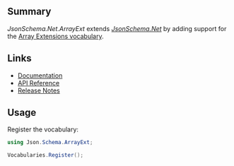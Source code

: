 ## Summary

_JsonSchema.Net.ArrayExt_ extends [_JsonSchema.Net_](https://www.nuget.org/packages/JsonSchema.Net) by adding support for the [Array Extensions vocabulary](https://docs.json-everything.net/schema/vocabs/array-ext/).

## Links

- [Documentation](https://docs.json-everything.net/schema/vocabs/)
- [API Reference](https://docs.json-everything.net/api/JsonSchema.Net.ArrayExt/Vocabularies/)
- [Release Notes](https://docs.json-everything.net/rn-json-schema-array-ext/)

## Usage

Register the vocabulary:

```c#
using Json.Schema.ArrayExt;

Vocabularies.Register();
```